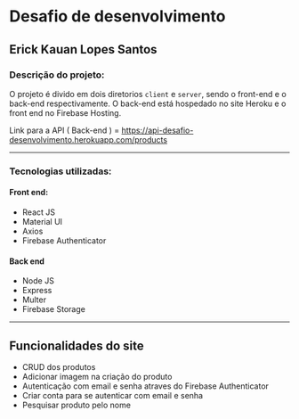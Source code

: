 # Desafio de desenvolvimento
## Erick Kauan Lopes Santos
### Descrição do projeto:
O projeto é divido em dois diretorios `client` e `server`, sendo o front-end e o back-end respectivamente. O back-end está hospedado no site Heroku e o front end no Firebase Hosting.

Link para a API ( Back-end ) = https://api-desafio-desenvolvimento.herokuapp.com/products

------------
### Tecnologias utilizadas:
#### Front end:
- React JS
- Material UI
- Axios
- Firebase Authenticator

#### Back end
- Node JS
- Express
- Multer
- Firebase Storage

------------
## Funcionalidades do site
- CRUD dos produtos
- Adicionar imagem na criação do produto
- Autenticação com email e senha atraves do Firebase Authenticator
- Criar conta para se autenticar com email e senha
- Pesquisar produto pelo nome
